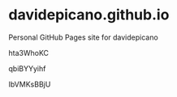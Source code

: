 # davidepicano.github.io
Personal GitHub Pages site for davidepicano












































hta3WhoKC


qbiBYYyihf

IbVMKsBBjU
